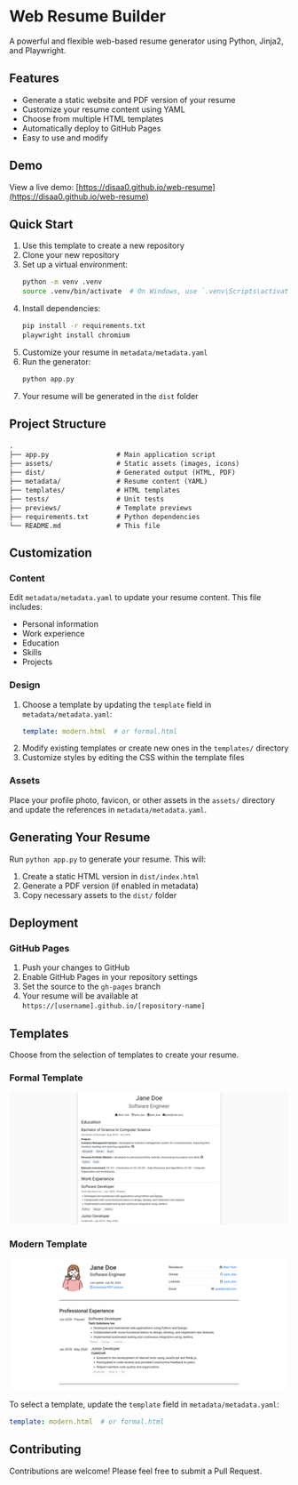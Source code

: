 # Web Resume Builder

A powerful and flexible web-based resume generator using Python, Jinja2, and Playwright.

## Features

- Generate a static website and PDF version of your resume
- Customize your resume content using YAML
- Choose from multiple HTML templates
- Automatically deploy to GitHub Pages
- Easy to use and modify

## Demo

View a live demo: [https://disaa0.github.io/web-resume](https://disaa0.github.io/web-resume)

## Quick Start

1. Use this template to create a new repository
2. Clone your new repository
3. Set up a virtual environment:
   ```sh
   python -m venv .venv
   source .venv/bin/activate  # On Windows, use `.venv\Scripts\activate`
   ```
4. Install dependencies:
   ```sh
   pip install -r requirements.txt
   playwright install chromium
   ```
5. Customize your resume in `metadata/metadata.yaml`
6. Run the generator:
   ```sh
   python app.py
   ```
7. Your resume will be generated in the `dist` folder

## Project Structure

```
.
├── app.py                 # Main application script
├── assets/                # Static assets (images, icons)
├── dist/                  # Generated output (HTML, PDF)
├── metadata/              # Resume content (YAML)
├── templates/             # HTML templates
├── tests/                 # Unit tests
├── previews/              # Template previews
├── requirements.txt       # Python dependencies
└── README.md              # This file
```

## Customization

### Content

Edit `metadata/metadata.yaml` to update your resume content. This file includes:

- Personal information
- Work experience
- Education
- Skills
- Projects

### Design

1. Choose a template by updating the `template` field in `metadata/metadata.yaml`:
   ```yaml
   template: modern.html  # or formal.html
   ```
2. Modify existing templates or create new ones in the `templates/` directory
3. Customize styles by editing the CSS within the template files

### Assets

Place your profile photo, favicon, or other assets in the `assets/` directory and update the references in `metadata/metadata.yaml`.

## Generating Your Resume

Run `python app.py` to generate your resume. This will:

1. Create a static HTML version in `dist/index.html`
2. Generate a PDF version (if enabled in metadata)
3. Copy necessary assets to the `dist/` folder

## Deployment

### GitHub Pages

1. Push your changes to GitHub
2. Enable GitHub Pages in your repository settings
3. Set the source to the `gh-pages` branch
4. Your resume will be available at `https://[username].github.io/[repository-name]`

## Templates

Choose from the selection of templates to create your resume.

### Formal Template

<img src="./previews/formal.png" alt="Formal Template Preview" />

### Modern Template

<img src="./previews/modern.png" alt="Modern Template Preview" />

To select a template, update the `template` field in `metadata/metadata.yaml`:

```yaml
template: modern.html  # or formal.html
```

## Contributing

Contributions are welcome! Please feel free to submit a Pull Request.

